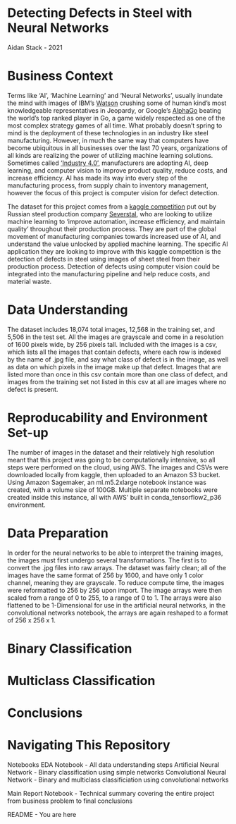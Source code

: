 #  Detecting Defects in Steel with Neural Networks 
Aidan Stack - 2021

# Business Context

  Terms like ‘AI’, ‘Machine Learning’ and ‘Neural Networks’, usually inundate the mind with images of IBM’s [Watson](https://www.ibm.com/watson) crushing some of human kind’s most knowledgeable representatives in Jeopardy, or Google’s [AlphaGo](https://deepmind.com/research/case-studies/alphago-the-story-so-far) beating the world’s top ranked player in Go, a game widely respected as one of the most complex strategy games of all time. What probably doesn’t spring to mind is the deployment of these technologies in an industry like steel manufacturing. However, in much the same way that computers have become ubiquitous in all businesses over the last 70 years, organizations of all kinds are realizing the power of utilizing machine learning solutions. Sometimes called [‘Industry 4.0’](https://www.n-ix.com/computer-vision-manufacturing/), manufacturers are adopting AI, deep learning, and computer vision to improve product quality, reduce costs, and increase efficiency. AI has made its way into every step of the manufacturing process, from supply chain to inventory management, however the focus of this project is computer vision for defect detection.

  The dataset for this project comes from a [kaggle competition](https://www.kaggle.com/c/severstal-steel-defect-detection) put out by Russian steel production company [Severstal](https://www.severstal.com/eng/about/), who are looking to utilize machine learning to ‘improve automation, increase efficiency, and maintain quality’ throughout their production process. They are part of the global movement of manufacturing companies towards increased use of AI, and understand the value unlocked by applied machine learning. The specific AI application they are looking to improve with this kaggle competition is the detection of defects in steel using images of sheet steel from their production process. Detection of defects using computer vision could be integrated into the manufacturing pipeline and help reduce costs, and material waste. 

# Data Understanding 

The dataset includes 18,074 total images, 12,568 in the training set, and 5,506 in the test set. All the images are grayscale and come in a resolution of 1600 pixels wide, by 256 pixels tall. Included with the images is a csv, which lists all the images that contain defects, where each row is indexed by the name of .jpg file, and say what class of defect is in the image, as well as data on which pixels in the image make up that defect. Images that are listed more than once in this csv contain more than one class of defect, and images from the training set not listed in this csv at all are images where no defect is present.

# Reproducability and Environment Set-up

The number of images in the dataset and their relatively high resolution meant that this project was going to be computationally intensive, so all steps were performed on the cloud, using AWS. The images and CSVs were downloaded locally from kaggle, then uploaded to an Amazon S3 bucket. Using Amazon Sagemaker, an ml.m5.2xlarge notebook instance was created, with a volume size of 100GB. Multiple separate notebooks were created inside this instance, all with AWS' built in conda_tensorflow2_p36 environment. 

# Data Preparation

In order for the neural networks to be able to interpret the training images, the images must first undergo several transformations. The first is to convert the .jpg files into raw arrays. The dataset was fairly clean; all of the images have the same format of 256 by 1600, and have only 1 color channel, meaning they are grayscale. To reduce compute time, the images were reformatted to 256 by 256 upon import. The image arrays were then scaled from a range of 0 to 255, to a range of 0 to 1. The arrays were also flattened to be 1-Dimensional for use in the artificial neural networks, in the convolutional networks notebook, the arrays are again reshaped to a format of 256 x 256 x 1. 

# Binary Classification 

# Multiclass Classification 

# Conclusions

# Navigating This Repository

  Notebooks
    EDA Notebook - All data understanding steps 
    Artificial Neural Network - Binary classification using simple networks
    Convolutional Neural Network - Binary and multiclass classificiation using convolutional networks

  Main Report Notebook - Technical summary covering the entire project from business problem to final conclusions
  
  README - You are here 






